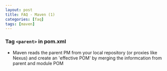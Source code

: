 ```yaml
---
layout: post
title: FAQ - Maven (1)
categories: [faq]
tags: [maven]
---
```


### Tag `<parent>` in pom.xml
- Maven reads the parent PM from your local repository (or proxies like Nexus) and create an 'effective POM' by merging the informcation from parent and module POM
